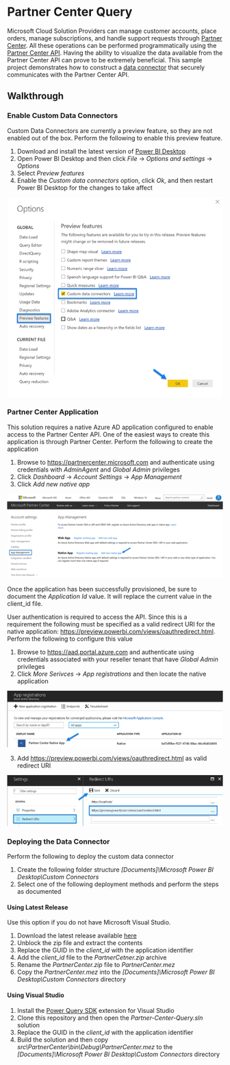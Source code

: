 # Partner Center Query
Microsoft Cloud Solution Providers can manage customer accounts, place orders, manage subscriptions, and handle support requests through 
[Partner Center](https://partnercenter.microsoft.com). All these operations can be performed programmatically using the 
[Partner Center API](https://apidocs.microsoft.com/services/partnercenter). Having the ability to visualize the data available from the 
Partner Center API can prove to be extremely beneficial. This sample project demonstrates how to construct a [data connector](https://powerbi.microsoft.com/en-us/blog/data-connectors-developer-preview/) 
that securely communicates with the Partner Center API. 
 

## Walkthrough

### Enable Custom Data Connectors

Custom Data Connectors are currently a preview feature, so they are not enabled out of the box. Perform the following to enable this 
preview feature. 

1. Download and install the latest version of [Power BI Desktop](https://powerbi.microsoft.com/en-us/desktop/)
2. Open Power BI Desktop and then click *File* -> *Options and settings* -> *Options*
3. Select *Preview features*
4. Enable the *Custom data connectors* option, click *Ok*, and then restart Power BI Desktop for the changes to take affect

![Power BI preview features](docs/images/power-bi-preview-features.png)

### Partner Center Application

This solution requires a native Azure AD application configured to enable access to the Partner Center API. One of the easiest ways 
to create this application is through Partner Center. Perform the following to create the application 

1. Browse to https://partnercenter.microsoft.com and authenticate using credentials with *AdminAgent* and *Global Admin* privileges
2. Click *Dashboard* -> *Account Settings* -> *App Management*
3. Click *Add new native app*

![Partner Center App Management](docs/images/pc-native-app-registration.png)

Once the application has been successfully provisioned, be sure to document the *Application Id* value. It will replace the current value in the client_id file. 

User authentication is required to access the API. Since this is a requirement the following must be specified as a valid redirect
URI for the native application: https://preview.powerbi.com/views/oauthredirect.html. Perform the following to configure this value 

1. Browse to https://aad.portal.azure.com and authenticate using credentials associated with your reseller tenant that have *Global Admin* privileges
2. Click *More Serivces* -> *App registrations* and then locate the native application 

![Azure AD select application](docs/images/azure-ad-select-app.png)

3. Add https://preview.powerbi.com/views/oauthredirect.html as valid redirect URI

![Azure AD configure redirect URI](docs/images/azure-ad-configure-uri.png)

### Deploying the Data Connector

Perform the following to deploy the custom data connector 

1. Create the following folder structure *[Documents]\Microsoft Power BI Desktop\Custom Connectors*
2. Select one of the following deployment methods and perform the steps as documented

#### Using Latest Release 

Use this option if you do not have Microsoft Visual Studio. 

1. Download the latest release available [here](https://github.com/isaiahwilliams/Partner-Center-Query/releases/download/1.0/PartnerCenter-Query.zip)
2. Unblock the zip file and extract the contents
3. Replace the GUID in the *client_id* with the application identifier 
4. Add the *client_id* file to the *PartnerCetner.zip* archive
5. Rename the *PartnerCenter.zip* file to *PartnerCenter.mez*
6. Copy the *PartnerCenter.mez* into the *[Documents]\Microsoft Power BI Desktop\Custom Connectors* directory

#### Using Visual Studio 

1. Install the [Power Query SDK](https://marketplace.visualstudio.com/items?itemName=Dakahn.PowerQuerySDK) extension for Visual Studio
2. Clone this repository and then open the *Partner-Center-Query.sln* solution
3. Replace the GUID in the *client_id* with the application identifier 
4. Build the solution and then copy *src\PartnerCenter\bin\Debug\PartnerCenter.mez* to the *[Documents]\Microsoft Power BI Desktop\Custom Connectors* directory

